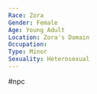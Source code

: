 ```yaml
---
Race: Zora
Gender: Female
Age: Young Adult
Location: Zora's Domain
Occupation: 
Type: Minor
Sexuality: Heterosexual
---
```

 #npc 

